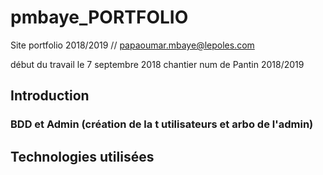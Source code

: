 # pmbaye_PORTFOLIO
Site portfolio 2018/2019 // papaoumar.mbaye@lepoles.com

début du travail le 7 septembre 2018 chantier num de Pantin 2018/2019

## Introduction 
### BDD et Admin  (création de la t utilisateurs et arbo de l'admin)

## Technologies utilisées 

